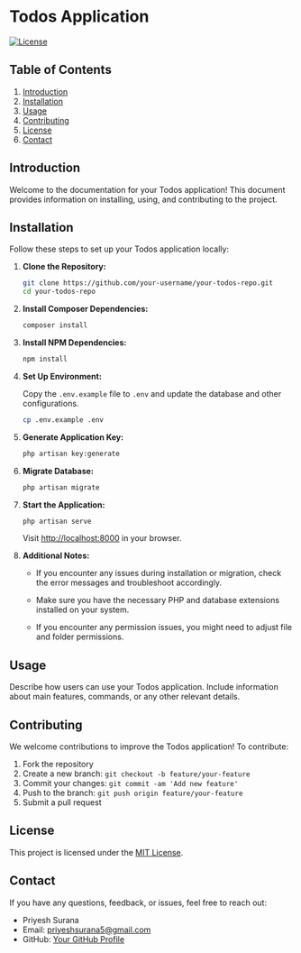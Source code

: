 # Todos Application

[![License](https://img.shields.io/badge/License-MIT-blue.svg)](LICENSE)

## Table of Contents

1. [Introduction](#introduction)
2. [Installation](#installation)
3. [Usage](#usage)
4. [Contributing](#contributing)
5. [License](#license)
6. [Contact](#contact)

## Introduction

Welcome to the documentation for your Todos application! This document provides information on installing, using, and contributing to the project.

## Installation

Follow these steps to set up your Todos application locally:

1. **Clone the Repository:**

    ```bash
    git clone https://github.com/your-username/your-todos-repo.git
    cd your-todos-repo
    ```

2. **Install Composer Dependencies:**

    ```bash
    composer install
    ```

3. **Install NPM Dependencies:**

    ```bash
    npm install
    ```

4. **Set Up Environment:**

    Copy the `.env.example` file to `.env` and update the database and other configurations.

    ```bash
    cp .env.example .env
    ```

5. **Generate Application Key:**

    ```bash
    php artisan key:generate
    ```

6. **Migrate Database:**

    ```bash
    php artisan migrate
    ```

7. **Start the Application:**

    ```bash
    php artisan serve
    ```

    Visit [http://localhost:8000](http://localhost:8000) in your browser.

8. **Additional Notes:**

    - If you encounter any issues during installation or migration, check the error messages and troubleshoot accordingly.
    
    - Make sure you have the necessary PHP and database extensions installed on your system.
    
    - If you encounter any permission issues, you might need to adjust file and folder permissions.

## Usage

Describe how users can use your Todos application. Include information about main features, commands, or any other relevant details.

## Contributing

We welcome contributions to improve the Todos application! To contribute:

1. Fork the repository
2. Create a new branch: `git checkout -b feature/your-feature`
3. Commit your changes: `git commit -am 'Add new feature'`
4. Push to the branch: `git push origin feature/your-feature`
5. Submit a pull request

## License

This project is licensed under the [MIT License](LICENSE).

## Contact

If you have any questions, feedback, or issues, feel free to reach out:

- Priyesh Surana
- Email: priyeshsurana5@gmail.com
- GitHub: [Your GitHub Profile](https://github.com/priyeshsurana5)
